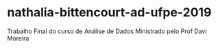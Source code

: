 # nathalia-bittencourt-ad-ufpe-2019
Trabalho Final do curso de Análise de Dados Ministrado pelo Prof Davi Moreira
